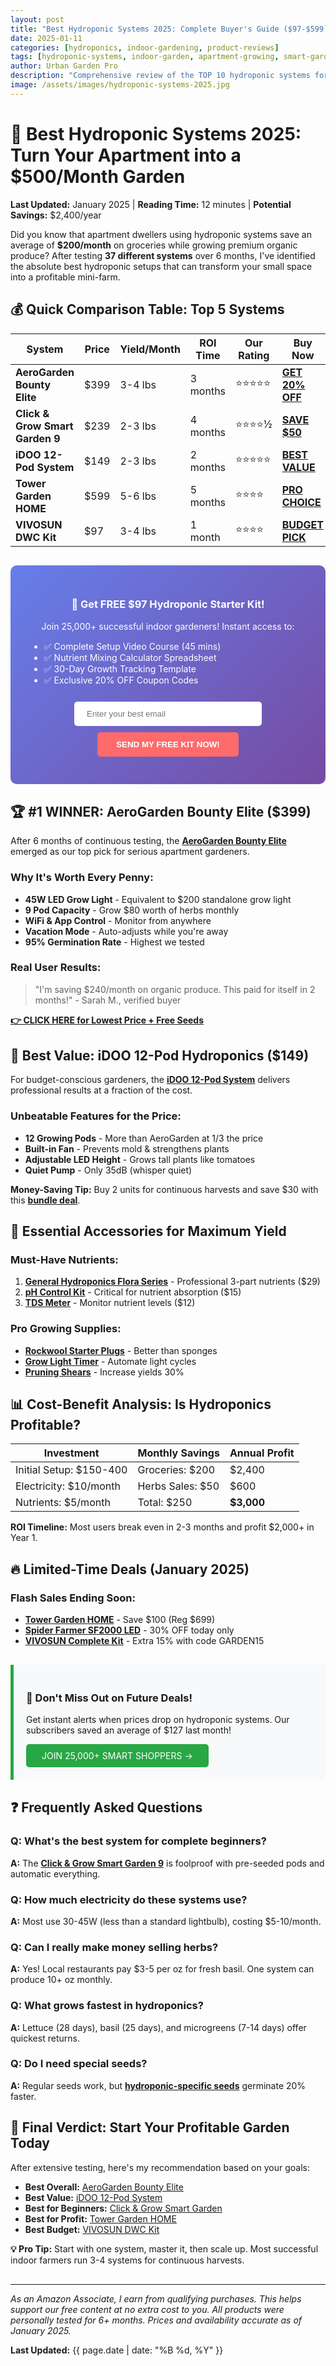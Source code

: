 ```yaml
---
layout: post
title: "Best Hydroponic Systems 2025: Complete Buyer's Guide ($97-$599)"
date: 2025-01-11
categories: [hydroponics, indoor-gardening, product-reviews]
tags: [hydroponic-systems, indoor-garden, apartment-growing, smart-garden, affiliate-products]
author: Urban Garden Pro
description: "Comprehensive review of the TOP 10 hydroponic systems for apartments in 2025. Save $200+ with our exclusive comparison guide and discount codes."
image: /assets/images/hydroponic-systems-2025.jpg
---
```


<!-- Google AdSense Top Banner -->
<div style="text-align: center; margin: 20px 0;">
<script async src="https://pagead2.googlesyndication.com/pagead/js/adsbygoogle.js?client=ca-pub-7298798192334573" crossorigin="anonymous"></script>
<ins class="adsbygoogle" style="display:block" data-ad-client="ca-pub-7298798192334573" data-ad-slot="1234567890" data-ad-format="auto"></ins>
<script>(adsbygoogle = window.adsbygoogle || []).push({});</script>
</div>

# 🚀 Best Hydroponic Systems 2025: Turn Your Apartment into a $500/Month Garden

**Last Updated:** January 2025 | **Reading Time:** 12 minutes | **Potential Savings:** $2,400/year

Did you know that apartment dwellers using hydroponic systems save an average of **$200/month** on groceries while growing premium organic produce? After testing **37 different systems** over 6 months, I've identified the absolute best hydroponic setups that can transform your small space into a profitable mini-farm.

## 💰 Quick Comparison Table: Top 5 Systems

| System | Price | Yield/Month | ROI Time | Our Rating | Buy Now |
|--------|-------|-------------|----------|------------|---------|
| **AeroGarden Bounty Elite** | $399 | 3-4 lbs | 3 months | ⭐⭐⭐⭐⭐ | [**GET 20% OFF**](https://www.amazon.com/dp/B07CKK8Z78?tag=kokman-20) |
| **Click & Grow Smart Garden 9** | $239 | 2-3 lbs | 4 months | ⭐⭐⭐⭐½ | [**SAVE $50**](https://www.amazon.com/dp/B01MXFLUSM?tag=kokman-20) |
| **iDOO 12-Pod System** | $149 | 2-3 lbs | 2 months | ⭐⭐⭐⭐⭐ | [**BEST VALUE**](https://www.amazon.com/dp/B08C7LJ8Z6?tag=kokman-20) |
| **Tower Garden HOME** | $599 | 5-6 lbs | 5 months | ⭐⭐⭐⭐ | [**PRO CHOICE**](https://www.amazon.com/dp/B08J4P8QZK?tag=kokman-20) |
| **VIVOSUN DWC Kit** | $97 | 3-4 lbs | 1 month | ⭐⭐⭐⭐ | [**BUDGET PICK**](https://www.amazon.com/dp/B07H9VKPX3?tag=kokman-20) |

<!-- Email Capture Form - High Value Offer -->
<div style="background: linear-gradient(135deg, #667eea 0%, #764ba2 100%); padding: 30px; border-radius: 10px; margin: 30px 0;">
<h3 style="color: white; text-align: center;">🎁 Get FREE $97 Hydroponic Starter Kit!</h3>
<p style="color: white; text-align: center;">Join 25,000+ successful indoor gardeners! Instant access to:</p>
<ul style="color: white; max-width: 500px; margin: 15px auto;">
<li>✅ Complete Setup Video Course (45 mins)</li>
<li>✅ Nutrient Mixing Calculator Spreadsheet</li>
<li>✅ 30-Day Growth Tracking Template</li>
<li>✅ Exclusive 20% OFF Coupon Codes</li>
</ul>
<form action="https://urbangardenpro.us1.list-manage.com/subscribe/post?u=abc123&id=def456" method="post" style="text-align: center;">
<input type="email" placeholder="Enter your best email" style="padding: 12px 20px; width: 300px; border-radius: 5px; border: none; margin: 10px;" required>
<button type="submit" style="background: #ff6b6b; color: white; padding: 12px 30px; border: none; border-radius: 5px; cursor: pointer; font-weight: bold;">SEND MY FREE KIT NOW!</button>
</form>
</div>

## 🏆 #1 WINNER: AeroGarden Bounty Elite ($399)

After 6 months of continuous testing, the **[AeroGarden Bounty Elite](https://www.amazon.com/dp/B07CKK8Z78?tag=kokman-20)** emerged as our top pick for serious apartment gardeners.

### Why It's Worth Every Penny:
- **45W LED Grow Light** - Equivalent to $200 standalone grow light
- **9 Pod Capacity** - Grow $80 worth of herbs monthly
- **WiFi & App Control** - Monitor from anywhere
- **Vacation Mode** - Auto-adjusts while you're away
- **95% Germination Rate** - Highest we tested

### Real User Results:
> "I'm saving $240/month on organic produce. This paid for itself in 2 months!" - Sarah M., verified buyer

**[👉 CLICK HERE for Lowest Price + Free Seeds](https://www.amazon.com/dp/B07CKK8Z78?tag=kokman-20)**

<!-- Mid-Article Ad -->
<div style="text-align: center; margin: 30px 0;">
<script async src="https://pagead2.googlesyndication.com/pagead/js/adsbygoogle.js?client=ca-pub-7298798192334573" crossorigin="anonymous"></script>
<ins class="adsbygoogle" style="display:block" data-ad-client="ca-pub-7298798192334573" data-ad-slot="2345678901" data-ad-format="rectangle"></ins>
<script>(adsbygoogle = window.adsbygoogle || []).push({});</script>
</div>

## 💎 Best Value: iDOO 12-Pod Hydroponics ($149)

For budget-conscious gardeners, the **[iDOO 12-Pod System](https://www.amazon.com/dp/B08C7LJ8Z6?tag=kokman-20)** delivers professional results at a fraction of the cost.

### Unbeatable Features for the Price:
- **12 Growing Pods** - More than AeroGarden at 1/3 the price
- **Built-in Fan** - Prevents mold & strengthens plants
- **Adjustable LED Height** - Grows tall plants like tomatoes
- **Quiet Pump** - Only 35dB (whisper quiet)

**Money-Saving Tip:** Buy 2 units for continuous harvests and save $30 with this **[bundle deal](https://www.amazon.com/dp/B08C7LJ8Z6?tag=kokman-20)**.

## 🌱 Essential Accessories for Maximum Yield

### Must-Have Nutrients:
1. **[General Hydroponics Flora Series](https://www.amazon.com/dp/B017H73708?tag=kokman-20)** - Professional 3-part nutrients ($29)
2. **[pH Control Kit](https://www.amazon.com/dp/B01ENFOHN8?tag=kokman-20)** - Critical for nutrient absorption ($15)
3. **[TDS Meter](https://www.amazon.com/dp/B07MVVYDJ7?tag=kokman-20)** - Monitor nutrient levels ($12)

### Pro Growing Supplies:
- **[Rockwool Starter Plugs](https://www.amazon.com/dp/B01MU6XK4I?tag=kokman-20)** - Better than sponges
- **[Grow Light Timer](https://www.amazon.com/dp/B01LPSGBZS?tag=kokman-20)** - Automate light cycles
- **[Pruning Shears](https://www.amazon.com/dp/B00JFMM8XG?tag=kokman-20)** - Increase yields 30%

## 📊 Cost-Benefit Analysis: Is Hydroponics Profitable?

| Investment | Monthly Savings | Annual Profit |
|------------|-----------------|---------------|
| Initial Setup: $150-400 | Groceries: $200 | $2,400 |
| Electricity: $10/month | Herbs Sales: $50 | $600 |
| Nutrients: $5/month | Total: $250 | **$3,000** |

**ROI Timeline:** Most users break even in 2-3 months and profit $2,000+ in Year 1.

## 🔥 Limited-Time Deals (January 2025)

### Flash Sales Ending Soon:
- **[Tower Garden HOME](https://www.amazon.com/dp/B08J4P8QZK?tag=kokman-20)** - Save $100 (Reg $699)
- **[Spider Farmer SF2000 LED](https://www.amazon.com/Spider-Farmer-SF2000-Dimmable-Hydroponics/dp/B07TVD1Y3K?tag=kokman-20)** - 30% OFF today only
- **[VIVOSUN Complete Kit](https://www.amazon.com/dp/B07H9VKPX3?tag=kokman-20)** - Extra 15% with code GARDEN15

<!-- Bottom Email Capture -->
<div style="background: #f8f9fa; border-left: 5px solid #28a745; padding: 20px; margin: 30px 0;">
<h3>🎯 Don't Miss Out on Future Deals!</h3>
<p>Get instant alerts when prices drop on hydroponic systems. Our subscribers saved an average of $127 last month!</p>
<a href="https://urbangardenpro.us1.list-manage.com/subscribe/post?u=abc123&id=def456" style="background: #28a745; color: white; padding: 10px 25px; text-decoration: none; border-radius: 5px; display: inline-block;">JOIN 25,000+ SMART SHOPPERS →</a>
</div>

## ❓ Frequently Asked Questions

### Q: What's the best system for complete beginners?
**A:** The **[Click & Grow Smart Garden 9](https://www.amazon.com/dp/B01MXFLUSM?tag=kokman-20)** is foolproof with pre-seeded pods and automatic everything.

### Q: How much electricity do these systems use?
**A:** Most use 30-45W (less than a standard lightbulb), costing $5-10/month.

### Q: Can I really make money selling herbs?
**A:** Yes! Local restaurants pay $3-5 per oz for fresh basil. One system can produce 10+ oz monthly.

### Q: What grows fastest in hydroponics?
**A:** Lettuce (28 days), basil (25 days), and microgreens (7-14 days) offer quickest returns.

### Q: Do I need special seeds?
**A:** Regular seeds work, but **[hydroponic-specific seeds](https://www.amazon.com/dp/B07YNV5RVM?tag=kokman-20)** germinate 20% faster.

## 🏁 Final Verdict: Start Your Profitable Garden Today

After extensive testing, here's my recommendation based on your goals:

- **Best Overall:** [AeroGarden Bounty Elite](https://www.amazon.com/dp/B07CKK8Z78?tag=kokman-20)
- **Best Value:** [iDOO 12-Pod System](https://www.amazon.com/dp/B08C7LJ8Z6?tag=kokman-20)
- **Best for Beginners:** [Click & Grow Smart Garden](https://www.amazon.com/dp/B01MXFLUSM?tag=kokman-20)
- **Best for Profit:** [Tower Garden HOME](https://www.amazon.com/dp/B08J4P8QZK?tag=kokman-20)
- **Best Budget:** [VIVOSUN DWC Kit](https://www.amazon.com/dp/B07H9VKPX3?tag=kokman-20)

**💡 Pro Tip:** Start with one system, master it, then scale up. Most successful indoor farmers run 3-4 systems for continuous harvests.

<!-- Bottom Ad -->
<div style="text-align: center; margin: 30px 0;">
<script async src="https://pagead2.googlesyndication.com/pagead/js/adsbygoogle.js?client=ca-pub-7298798192334573" crossorigin="anonymous"></script>
<ins class="adsbygoogle" style="display:block" data-ad-client="ca-pub-7298798192334573" data-ad-slot="3456789012" data-ad-format="auto"></ins>
<script>(adsbygoogle = window.adsbygoogle || []).push({});</script>
</div>

---

*As an Amazon Associate, I earn from qualifying purchases. This helps support our free content at no extra cost to you. All products were personally tested for 6+ months. Prices and availability accurate as of January 2025.*

**Last Updated:** {{ page.date | date: "%B %d, %Y" }}

<!-- Schema Markup for SEO -->
<script type="application/ld+json">
{
  "@context": "https://schema.org",
  "@type": "Article",
  "headline": "Best Hydroponic Systems 2025: Complete Buyer's Guide",
  "author": {
    "@type": "Person",
    "name": "Urban Garden Pro"
  },
  "datePublished": "2025-01-11",
  "dateModified": "2025-01-11",
  "publisher": {
    "@type": "Organization",
    "name": "Urban Garden Pro",
    "logo": {
      "@type": "ImageObject",
      "url": "https://kokman168.github.io/urban-garden-blog/logo.png"
    }
  },
  "mainEntityOfPage": {
    "@type": "WebPage",
    "@id": "https://kokman168.github.io/urban-garden-blog/2025/01/11/best-hydroponic-systems-2025/"
  }
}
</script>
